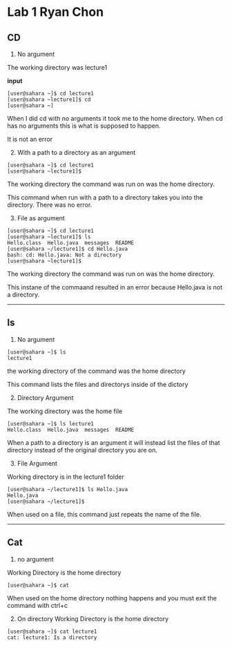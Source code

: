 # Lab 1 Ryan Chon
## CD
1. No argument

The working directory was lecture1

**input**
```
[user@sahara ~]$ cd lecture1
[user@sahara ~lecture1]$ cd 
[user@sahara ~]
```
When I did cd with no arguments it took me to the home directory. When cd has no arguments this is what is supposed to happen.

It is not an error

2. With a path to a directory as an argument
```
[user@sahara ~]$ cd lecture1
[user@sahara ~lecture1]$  
```
The working directory the command was run on was the home directory.

This command when run with a path to a directory takes you into the directory. There was no error.

3. File as argument
```
[user@sahara ~]$ cd lecture1
[user@sahara ~lecture1]$ ls 
Hello.class  Hello.java  messages  README
[user@sahara ~/lecture1]$ cd Hello.java
bash: cd: Hello.java: Not a directory
[user@sahara ~lecture1]$
```
The working directory the command was run on was the home directory.

This instane of the commaand resulted in an error because Hello.java is not a directory.

---

## ls
1. No argument

```
[user@sahara ~]$ ls
lecture1
```
the working directory of the command was the home directory

This command lists the files and directorys inside of the dictory

2. Directory Argument

The working directory was the home file

```
[user@sahara ~]$ ls lecture1 
Hello.class  Hello.java  messages  README
```

When a path to a directory is an argument it will instead list the files of that directory instead of the original directory you are on.

3. File Argument

Working directory is in the lecture1 folder

```
[user@sahara ~/lecture1]$ ls Hello.java
Hello.java
[user@sahara ~/lecture1]$
```
When used on a file, this command just repeats the name of the file.

---

## Cat
1. no argument

Working Directory is the home directory

```
[user@sahara ~]$ cat

```

When used on the home directory nothing happens and you must exit the command with ctrl+c

2. On directory
Working Directory is the home directory

```
[user@sahara ~]$ cat lecture1
cat: lecture1: Is a directory
```